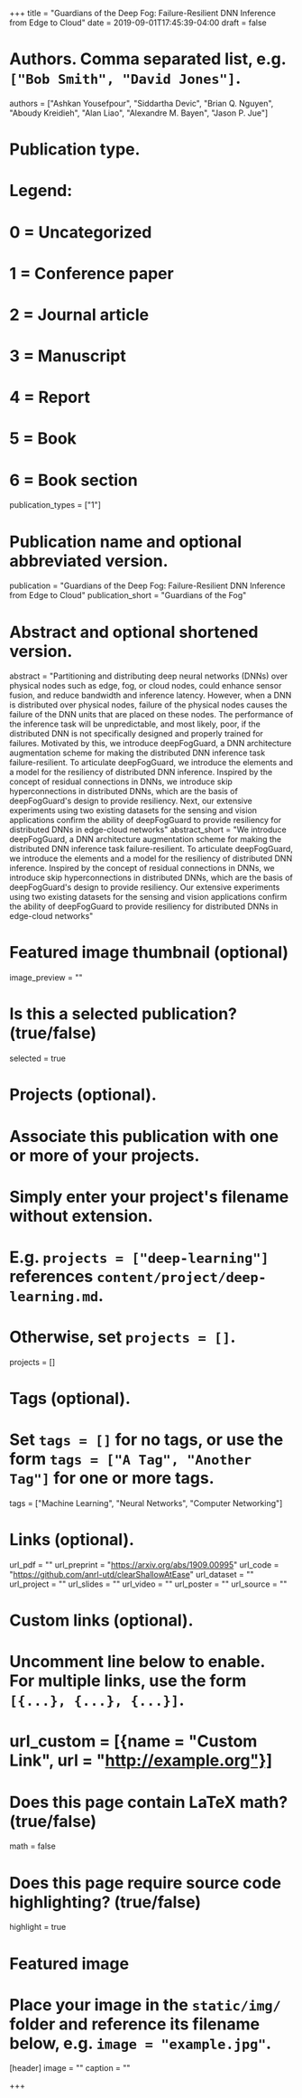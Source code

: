 +++
title = "Guardians of the Deep Fog: Failure-Resilient DNN Inference from Edge to Cloud"
date = 2019-09-01T17:45:39-04:00
draft = false

# Authors. Comma separated list, e.g. `["Bob Smith", "David Jones"]`.
authors = ["Ashkan Yousefpour", "Siddartha Devic", "Brian Q. Nguyen", "Aboudy Kreidieh", "Alan Liao", "Alexandre M. Bayen", "Jason P. Jue"]

# Publication type.
# Legend:
# 0 = Uncategorized
# 1 = Conference paper
# 2 = Journal article
# 3 = Manuscript
# 4 = Report
# 5 = Book
# 6 = Book section
publication_types = ["1"]

# Publication name and optional abbreviated version.
publication = "Guardians of the Deep Fog: Failure-Resilient DNN Inference from Edge to Cloud"
publication_short = "Guardians of the Fog"

# Abstract and optional shortened version.
abstract = "Partitioning and distributing deep neural networks (DNNs) over physical nodes such as edge, fog, or cloud nodes, could enhance sensor fusion, and reduce bandwidth and inference latency. However, when a DNN is distributed over physical nodes, failure of the physical nodes causes the failure of the DNN units that are placed on these nodes. The performance of the inference task will be unpredictable, and most likely, poor, if the distributed DNN is not specifically designed and properly trained for failures. Motivated by this, we introduce deepFogGuard, a DNN architecture augmentation scheme for making the distributed DNN inference task failure-resilient. To articulate deepFogGuard, we introduce the elements and a model for the resiliency of distributed DNN inference. Inspired by the concept of residual connections in DNNs, we introduce skip hyperconnections in distributed DNNs, which are the basis of deepFogGuard's design to provide resiliency. Next, our extensive experiments using two existing datasets for the sensing and vision applications confirm the ability of deepFogGuard to provide resiliency for distributed DNNs in edge-cloud networks"
abstract_short = "We introduce deepFogGuard, a DNN architecture augmentation scheme for making the distributed DNN inference task failure-resilient. To articulate deepFogGuard, we introduce the elements and a model for the resiliency of distributed DNN inference. Inspired by the concept of residual connections in DNNs, we introduce skip hyperconnections in distributed DNNs, which are the basis of deepFogGuard's design to provide resiliency. Our extensive experiments using two existing datasets for the sensing and vision applications confirm the ability of deepFogGuard to provide resiliency for distributed DNNs in edge-cloud networks"

# Featured image thumbnail (optional)
image_preview = ""

# Is this a selected publication? (true/false)
selected = true

# Projects (optional).
#   Associate this publication with one or more of your projects.
#   Simply enter your project's filename without extension.
#   E.g. `projects = ["deep-learning"]` references `content/project/deep-learning.md`.
#   Otherwise, set `projects = []`.
projects = []

# Tags (optional).
#   Set `tags = []` for no tags, or use the form `tags = ["A Tag", "Another Tag"]` for one or more tags.
tags = ["Machine Learning", "Neural Networks", "Computer Networking"]

# Links (optional).
url_pdf = ""
url_preprint = "https://arxiv.org/abs/1909.00995"
url_code = "https://github.com/anrl-utd/clearShallowAtEase"
url_dataset = ""
url_project = ""
url_slides = ""
url_video = ""
url_poster = ""
url_source = ""

# Custom links (optional).
#   Uncomment line below to enable. For multiple links, use the form `[{...}, {...}, {...}]`.
# url_custom = [{name = "Custom Link", url = "http://example.org"}]

# Does this page contain LaTeX math? (true/false)
math = false

# Does this page require source code highlighting? (true/false)
highlight = true

# Featured image
# Place your image in the `static/img/` folder and reference its filename below, e.g. `image = "example.jpg"`.
[header]
image = ""
caption = ""

+++
